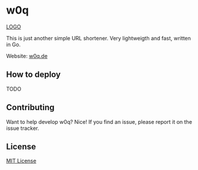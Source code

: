 # w0q

[LOGO](logo.svg)

This is just another simple URL shortener. Very lightweigth and fast, written in Go.

Website: [w0q.de](https://w0q.de/)

## How to deploy
TODO


## Contributing
Want to help develop w0q? Nice! If you find an issue, please report it on the issue tracker.

## License
[MIT License](file)
